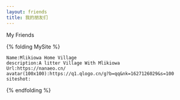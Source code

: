 ```yaml
---
layout: friends
title: 我的朋友们 
---
```


My Friends

<!-- more -->

{% folding MySite %}
```
Name:Mlikiowa Home Village
description:A litter Village With Mlikiowa
Url:https://nanaeo.cn/
avatar(100x100):https://q1.qlogo.cn/g?b=qq&nk=1627126029&s=100
siteshot:
```
{% endfolding %}
